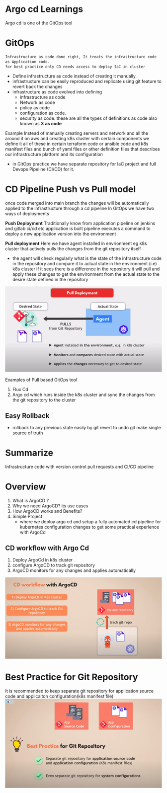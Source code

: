 # Argo cd Learnings
Argo cd is one of the GitOps tool



# GitOps

    Infrastructure as code done right, It treats the infrastructure code as Application code. 
    for best practice only CD needs access to deploy IaC in cluster
 * Define infrastructure as code instead of creating it manually.
 * infrastructure can be easily reproduced and replicate using git feature to revert back the changes 
 * infrastructure as code evolved  into defining 
   - infrastructure as code
   - Network as code
   - policy as code
   - configuration as code.
   - security as code.
 these are all the types of definitions as code also known as **X as code**

Example 
Instead of manually creating servers and network and all the around it on aws and 
creating k8s cluster with certain components we define it all of these in certain terraform code
or ansible code and k8s manifest files and bunch of yaml files or other definition files 
that describes our infrastructure platform and its configuration

- in GitOps practice we have separate repository for IaC project and full Devops Pipeline (CI/CD) for it.


# CD Pipeline Push vs Pull model
once code merged into main branch the changes will be automatically applied to the infrastructure through a cd pipeline
In GitOps we have two ways of deployments

**Push Deployment**
Traditionally know from application pipeline on jenkins and gitlab ci/cd etc
application is built pipeline executes a command to deploy a new application version into the environment

**Pull deployment**
Here we have agent installed in envrionment eg k8s cluster that actively pulls the changes from the git repository itself
- the agent will check regularly what is the state of the infrastructure code in the repository and compare it to actual 
state in the environment (i.e) k8s cluster if it sees there is a difference in the repository it will pull and apply these changes
to get the environment from the actual state to the desire state defined in the repository

![pull-deployment](/screenshots/pull-deployment.png)

Examples of Pull based GitOps tool
1. Flux Cd
2. Argo cd
which runs inside the k8s cluster and sync the changes from the git repository to the cluster

## Easy Rollback
- rollback to any previous state easily by git revert to undo
git make single source of truth


# Summarize
Infrastructure code with version control pull requests and CI/CD pipeline
# Overview
1. What is ArgoCD ?
2. Why we need ArgoCD? its use cases
3. How ArgoCD works and Benefits?
5. Simple Project 
    * where we deploy argo cd and setup a fully automated cd pipeline for kubernetes
     configuration changes to get some practical experience with ArgoCd


## CD workflow with Argo Cd
1. Deploy ArgoCd in k8s cluster
2. configure ArgoCD to track git repository
3. ArgoCD monitors for any changes and applies automatically


![cd-workflow](/screenshots/cd-workflow.png)

# Best Practice for Git Repository
It is recommended to keep separate git repository for application source code and applicaiton configuration(k8s manifest file)
![best-practice-for-git-repo](/screenshots/best-practice-for-git-repo.png)